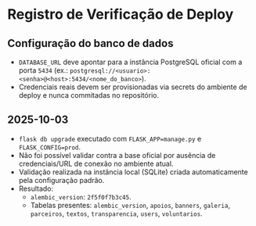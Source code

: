 # Registro de Verificação de Deploy

## Configuração do banco de dados

- `DATABASE_URL` deve apontar para a instância PostgreSQL oficial com a porta `5434` (ex.: `postgresql://<usuario>:<senha>@<host>:5434/<nome_do_banco>`).
- Credenciais reais devem ser provisionadas via secrets do ambiente de deploy e nunca commitadas no repositório.

## 2025-10-03
- `flask db upgrade` executado com `FLASK_APP=manage.py` e `FLASK_CONFIG=prod`.
- Não foi possível validar contra a base oficial por ausência de credenciais/URL de conexão no ambiente atual.
- Validação realizada na instância local (SQLite) criada automaticamente pela configuração padrão.
- Resultado:
  - `alembic_version`: `2f5f0f7b3c45`.
  - Tabelas presentes: `alembic_version`, `apoios`, `banners`, `galeria`, `parceiros`, `textos`, `transparencia`, `users`, `voluntarios`.
